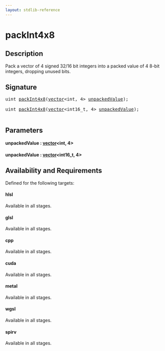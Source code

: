 ```yaml
---
layout: stdlib-reference
---
```


# packInt4x8

## Description

Pack a vector of 4 signed 32/16 bit integers into a packed value of 4 8-bit integers, dropping unused bits.




## Signature 

<pre>
<span class="code_keyword">uint</span> <a href="packint4x8-4.md">packInt4x8</a>(<a href="../types/vector/index.md" class="code_type">vector</a>&lt;<span class="code_keyword">int</span>, 4&gt; <a href="packint4x8-4.md#decl-unpackedValue" class="code_param">unpackedValue</a>);

<span class="code_keyword">uint</span> <a href="packint4x8-4.md">packInt4x8</a>(<a href="../types/vector/index.md" class="code_type">vector</a>&lt;int16_t, 4&gt; <a href="packint4x8-4.md#decl-unpackedValue" class="code_param">unpackedValue</a>);

</pre>

## Parameters

####  <a id="decl-unpackedValue"></a>unpackedValue  : [vector](../types/vector/index.md)\<int, 4\>
####  <a id="decl-unpackedValue"></a>unpackedValue  : [vector](../types/vector/index.md)\<int16\_t, 4\>

## Availability and Requirements

Defined for the following targets:

#### hlsl
Available in all stages.

#### glsl
Available in all stages.

#### cpp
Available in all stages.

#### cuda
Available in all stages.

#### metal
Available in all stages.

#### wgsl
Available in all stages.

#### spirv
Available in all stages.




<script>
// Fix .md links to .html when on ReadTheDocs
if (window.location.hostname.includes('readthedocs') || 
    window.location.hostname.includes('rtfd.io')) {
  document.addEventListener('DOMContentLoaded', function() {
    const links = document.querySelectorAll('a');
    links.forEach(link => {
      if (link.getAttribute('href') && link.getAttribute('href').endsWith('.md')) {
        link.href = link.href.replace(/\.md($|#|\?)/, '.html$1');
      }
    });
  });
}
</script>
